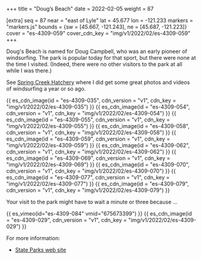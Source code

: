 +++
title = "Doug’s Beach"
date = 2022-02-05
weight = 87

[extra]
seq = 87
near = "east of Lyle"
lat = 45.677
lon = -121.233
markers = "markers.js"
bounds = {sw = [45.667, -121.243], ne = [45.687, -121.223]}
cover = "es-4309-059"
cover_cdn_key = "img/v1/2022/02/es-4309-059"
+++

Doug's Beach is named for Doug Campbell, who was an early pioneer of windsurfing. The park is popular today for that sport, but there were none at the time I visited. (Indeed, there were no other visitors to the park at all while I was there.)

<!-- more -->

See [Spring Creek Hatchery](/spring-creek-hatchery) where I did get some great photos and videos of windsurfing a year or so ago.

{{ es_cdn_image(id = "es-4309-035", cdn_version = "v1", cdn_key = "img/v1/2022/02/es-4309-035") }}
{{ es_cdn_image(id = "es-4309-054", cdn_version = "v1", cdn_key = "img/v1/2022/02/es-4309-054") }}
{{ es_cdn_image(id = "es-4309-055", cdn_version = "v1", cdn_key = "img/v1/2022/02/es-4309-055") }}
{{ es_cdn_image(id = "es-4309-058", cdn_version = "v1", cdn_key = "img/v1/2022/02/es-4309-058") }}
{{ es_cdn_image(id = "es-4309-059", cdn_version = "v1", cdn_key = "img/v1/2022/02/es-4309-059") }}
{{ es_cdn_image(id = "es-4309-062", cdn_version = "v1", cdn_key = "img/v1/2022/02/es-4309-062") }}
{{ es_cdn_image(id = "es-4309-069", cdn_version = "v1", cdn_key = "img/v1/2022/02/es-4309-069") }}
{{ es_cdn_image(id = "es-4309-070", cdn_version = "v1", cdn_key = "img/v1/2022/02/es-4309-070") }}
{{ es_cdn_image(id = "es-4309-077", cdn_version = "v1", cdn_key = "img/v1/2022/02/es-4309-077") }}
{{ es_cdn_image(id = "es-4309-079", cdn_version = "v1", cdn_key = "img/v1/2022/02/es-4309-079") }}

Your visit to the park might have to wait a minute or three because …

{{ es_vimeo(id="es-4309-084" vmid="675673399") }}
{{ es_cdn_image(id = "es-4309-029", cdn_version = "v1", cdn_key = "img/v1/2022/02/es-4309-029") }}

For more information:

* [State Parks web site](https://www.parks.wa.gov/500/Dougs-Beach)
